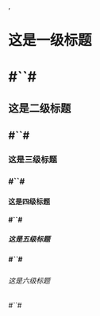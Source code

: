 ,<h1>这是一级标题<h1>
  #``#
<h2>这是二级标题<h2>
  #``#
<h3>这是三级标题<h3>
  #``#
<h4>这是四级标题<h4>
  #``#
<h5>这是五级标题<h5>
  #``#
<h6>这是六级标题<h6>
  #``#
